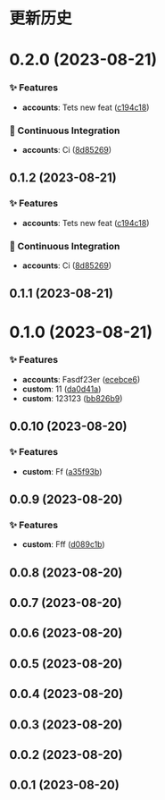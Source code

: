 # 更新历史 


# 0.2.0 (2023-08-21)


### ✨ Features

* **accounts**: Tets new feat ([c194c18](https://github.com/wakaka378/workSpecification/commit/c194c18))


### 🔧 Continuous Integration

* **accounts**: Ci ([8d85269](https://github.com/wakaka378/workSpecification/commit/8d85269))





## 0.1.2 (2023-08-21)


### ✨ Features

* **accounts**: Tets new feat ([c194c18](https://github.com/wakaka378/workSpecification/commit/c194c18))


### 🔧 Continuous Integration

* **accounts**: Ci ([8d85269](https://github.com/wakaka378/workSpecification/commit/8d85269))





## 0.1.1 (2023-08-21)





# 0.1.0 (2023-08-21)


### ✨ Features

* **accounts**: Fasdf23er ([ecebce6](https://github.com/wakaka378/workSpecification/commit/ecebce6))
* **custom**: 11 ([da0d41a](https://github.com/wakaka378/workSpecification/commit/da0d41a))
* **custom**: 123123 ([bb826b9](https://github.com/wakaka378/workSpecification/commit/bb826b9))





## 0.0.10 (2023-08-20)


### ✨ Features

* **custom**: Ff ([a35f93b](https://github.com/wakaka378/workSpecification/commit/a35f93b))





## 0.0.9 (2023-08-20)


### ✨ Features

* **custom**: Fff ([d089c1b](https://github.com/wakaka378/workSpecification/commit/d089c1b))





## 0.0.8 (2023-08-20)





## 0.0.7 (2023-08-20)





## 0.0.6 (2023-08-20)





## 0.0.5 (2023-08-20)





## 0.0.4 (2023-08-20)





## 0.0.3 (2023-08-20)





## 0.0.2 (2023-08-20)





## 0.0.1 (2023-08-20)
